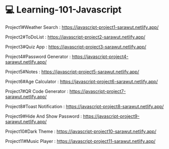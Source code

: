 # 💻 Learning-101-Javascript

Project1#Weather Search : https://javascript-project1-sarawut.netlify.app/

Project2#ToDoList : https://javascript-project2-sarawut.netlify.app/

Project3#Quiz App : https://javascript-project3-sarawut.netlify.app/

Project4#Password Generator : https://javascript-project4-sarawut.netlify.app/

Project5#Notes : https://javascript-project5-sarawut.netlify.app/

Project6#Age Calculator : https://javascript-project6-sarawut.netlify.app/

Project7#QR Code Generator : https://javascript-project7-sarawut.netlify.app/

Project8#Toast Notification : https://javascript-project8-sarawut.netlify.app/

Project9#Hide And Show Password : https://javascript-project9-sarawut.netlify.app/

Project10#Dark Theme : https://javascript-project10-sarawut.netlify.app/

Project11#Music Player : https://javascript-project11-sarawut.netlify.app/